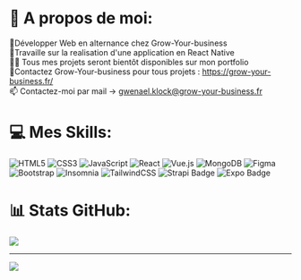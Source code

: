 # 💫 A propos de moi:
🔭Développer Web en alternance chez Grow-Your-business<br> 🌱Travaille sur la realisation d'une application en React Native<br>👨‍💻 Tous mes projets seront bientôt disponibles sur mon portfolio<br>💬Contactez Grow-Your-business pour tous projets : https://grow-your-business.fr/ <br>📫 Contactez-moi par mail -> gwenael.klock@grow-your-business.fr

# 💻 Mes Skills:
![HTML5](https://img.shields.io/badge/html5-%23E34F26.svg?style=for-the-badge&logo=html5&logoColor=white) ![CSS3](https://img.shields.io/badge/css3-%231572B6.svg?style=for-the-badge&logo=css3&logoColor=white) ![JavaScript](https://img.shields.io/badge/javascript-%23323330.svg?style=for-the-badge&logo=javascript&logoColor=%23F7DF1E) ![React](https://img.shields.io/badge/react-%2320232a.svg?style=for-the-badge&logo=react&logoColor=%2361DAFB) ![Vue.js](https://img.shields.io/badge/vuejs-%2335495e.svg?style=for-the-badge&logo=vuedotjs&logoColor=%234FC08D) ![MongoDB](https://img.shields.io/badge/MongoDB-%234ea94b.svg?style=for-the-badge&logo=mongodb&logoColor=white)	![Figma](https://img.shields.io/badge/figma-%23F24E1E.svg?style=for-the-badge&logo=figma&logoColor=white) ![Bootstrap](https://img.shields.io/badge/bootstrap-%23563D7C.svg?style=for-the-badge&logo=bootstrap&logoColor=white) ![Insomnia](https://img.shields.io/badge/Insomnia-black?style=for-the-badge&logo=insomnia&logoColor=5849BE) ![TailwindCSS](https://img.shields.io/badge/tailwindcss-%2338B2AC.svg?style=for-the-badge&logo=tailwind-css&logoColor=white) ![Strapi Badge](https://img.shields.io/badge/Strapi-4945FF?logo=strapi&logoColor=fff&style=flat) ![Expo Badge](https://img.shields.io/badge/Expo-000020?logo=expo&logoColor=fff&style=flat)
# 📊 Stats GitHub:
![](https://github-readme-stats.vercel.app/api/top-langs/?username=gwenael27&theme=dark&hide_border=false&include_all_commits=false&count_private=false&layout=compact)

---
[![](https://visitcount.itsvg.in/api?id=gwenael27&icon=0&color=0)](https://visitcount.itsvg.in)
